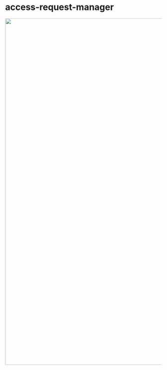 # access-request-manager

<img align="center" width="1110" src="../docs/user access manager.drawio.png">